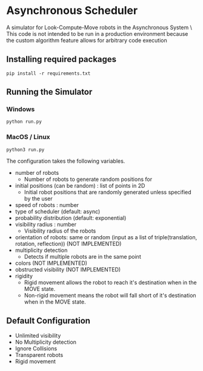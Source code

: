 # Asynchronous Scheduler

A simulator for Look-Compute-Move robots in the Asynchronous System \ This code is not intended to be run in a production environment because the custom algorithm feature allows for arbitrary code execution

## Installing required packages

`pip install -r requirements.txt`

## Running the Simulator

### Windows

`python run.py`

### MacOS / Linux

`python3 run.py`

The configuration takes the following variables.

- number of robots
  - Number of robots to generate random positions for
- initial positions (can be random) : list of points in 2D
  - Initial robot positions that are randomly generated unless specified by the user
- speed of robots : number
- type of scheduler (default: async)
- probability distribution (default: exponential)
- visibility radius : number
  - Visibility radius of the robots
- orientation of robots: same or random (input as a list of triple(translation, rotation, reflection)) (NOT IMPLEMENTED)
- multiplicity detection
  - Detects if multiple robots are in the same point
- colors (NOT IMPLEMENTED)
- obstructed visibility (NOT IMPLEMENTED)
- rigidity
  - Rigid movement allows the robot to reach it's destination when in the MOVE state.
  - Non-rigid movement means the robot will fall short of it's destination when in the MOVE state.

## Default Configuration

- Unlimited visibility
- No Multiplicity detection
- Ignore Collisions
- Transparent robots
- Rigid movement
